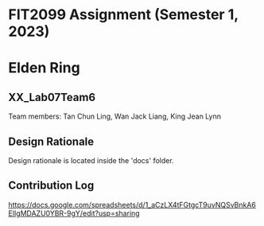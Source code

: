 # FIT2099 Assignment (Semester 1, 2023)
# Elden Ring

## XX_Lab07Team6
Team members: Tan Chun Ling, Wan Jack Liang, King Jean Lynn

## Design Rationale
Design rationale is located inside the 'docs' folder.

## Contribution Log
https://docs.google.com/spreadsheets/d/1_aCzLX4tFGtgcT9uvNQSvBnkA6ElIgMDAZU0YBR-9gY/edit?usp=sharing